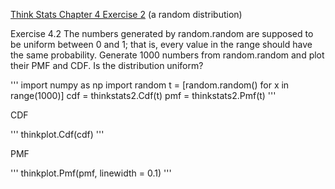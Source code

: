 [Think Stats Chapter 4 Exercise 2](http://greenteapress.com/thinkstats2/html/thinkstats2005.html#toc41) (a random distribution)

Exercise 4.2 
The numbers generated by random.random are supposed to be uniform between 0 and 1; that is, every value in the range should have the same probability.
Generate 1000 numbers from random.random and plot their PMF and CDF. Is the distribution uniform?

'''
import numpy as np
import random
t = [random.random() for x in range(1000)]
cdf = thinkstats2.Cdf(t)
pmf = thinkstats2.Pmf(t)
'''

CDF

'''
thinkplot.Cdf(cdf)
'''

PMF

'''
thinkplot.Pmf(pmf, linewidth = 0.1)
'''

